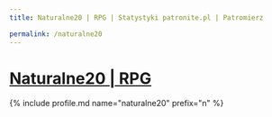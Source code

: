 ```yaml
---
title: Naturalne20 | RPG | Statystyki patronite.pl | Patromierz

permalink: /naturalne20
---
```


# [Naturalne20 | RPG](https://patronite.pl/naturalne20)

{% include profile.md name="naturalne20" prefix="n" %}

